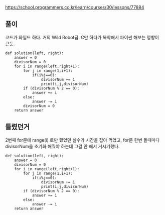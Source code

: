 https://school.programmers.co.kr/learn/courses/30/lessons/77884

풀이
-------------
코드가 와일드 하다.
거의 Wild Robot급.
C만 하다가 복학해서 파이썬 해보는 영향이 큰듯.

```
def solution(left, right):
    answer = 0
    divisorNum = 0
    for i in range(left,right+1):
        for j in range(1,i+1):
            if(i%j==0):
                divisorNum += 1
                print(i,j,divisorNum)
        if (divisorNum % 2 == 0):
            answer += i
        else:
            answer -= i
        divisorNum = 0
    return answer
```

틀렸던거
-------------
2번째 for문에 range(i) 로만 했었던 실수가 시간을 잡아 먹었고,
for문 한번 돌때마다 divisorNum을 초기화 해줘야 하는데 그걸 안 해서 거시기했다.

```
def solution(left, right):
    answer = 0
    divisorNum = 0
    for i in range(left,right+1):
        for j in range(1,i+1):
            if(i%j==0):
                divisorNum += 1
                print(i,j,divisorNum)
        if (divisorNum % 2 == 0):
            answer += i
        else:
            answer -= i
    return answer
```